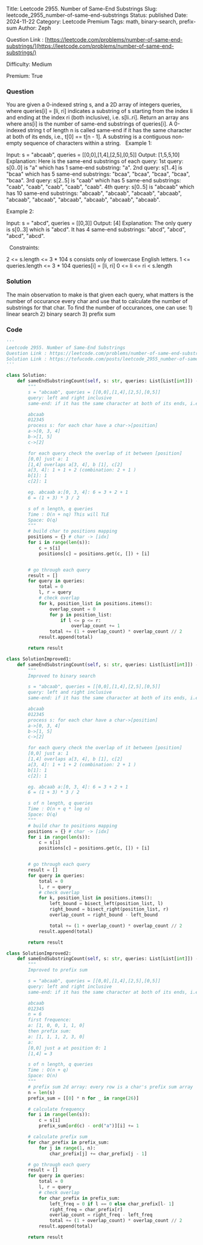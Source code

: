 Title: Leetcode 2955. Number of Same-End Substrings
Slug: leetcode_2955_number-of-same-end-substrings
Status: published
Date: 2024-11-22
Category: Leetcode Premium
Tags: math, binary-search, prefix-sum
Author: Zeph

Question Link : [https://leetcode.com/problems/number-of-same-end-substrings/](https://leetcode.com/problems/number-of-same-end-substrings/)

Difficulty: Medium

Premium: True

### Question
You are given a 0-indexed string s, and a 2D array of integers queries, where queries[i] = [li, ri] indicates a substring of s starting from the index li and ending at the index ri (both inclusive), i.e. s[li..ri].
Return an array ans where ans[i] is the number of same-end substrings of queries[i].
A 0-indexed string t of length n is called same-end if it has the same character at both of its ends, i.e., t[0] == t[n - 1].
A substring is a contiguous non-empty sequence of characters within a string.
 
Example 1:

Input: s = "abcaab", queries = [[0,0],[1,4],[2,5],[0,5]]
Output: [1,5,5,10]
Explanation: Here is the same-end substrings of each query:
1st query: s[0..0] is "a" which has 1 same-end substring: "a".
2nd query: s[1..4] is "bcaa" which has 5 same-end substrings: "bcaa", "bcaa", "bcaa", "bcaa", "bcaa".
3rd query: s[2..5] is "caab" which has 5 same-end substrings: "caab", "caab", "caab", "caab", "caab".
4th query: s[0..5] is "abcaab" which has 10 same-end substrings: "abcaab", "abcaab", "abcaab", "abcaab", "abcaab", "abcaab", "abcaab", "abcaab", "abcaab", "abcaab".

Example 2:

Input: s = "abcd", queries = [[0,3]]
Output: [4]
Explanation: The only query is s[0..3] which is "abcd". It has 4 same-end substrings: "abcd", "abcd", "abcd", "abcd".

 
Constraints:

2 <= s.length <= 3 * 104
s consists only of lowercase English letters.
1 <= queries.length <= 3 * 104
queries[i] = [li, ri]
0 <= li <= ri < s.length

### Solution

The main observation to make is that given each query, what matters is the number of occurance every char and use that to calculate the number of substrings for that char. To find the number of occurances, one can use: 1) linear search 2) binary search 3) prefix sum 

### Code
```python
'''
Leetcode 2955. Number of Same-End Substrings
Question Link : https://leetcode.com/problems/number-of-same-end-substrings/
Solution Link : https://tofucode.com/posts/leetcode_2955_number-of-same-end-substrings.html
'''

class Solution:
    def sameEndSubstringCount(self, s: str, queries: List[List[int]]) -> List[int]:
        """
        s = "abcaab", queries = [[0,0],[1,4],[2,5],[0,5]]
        query: left and right inclusive
        same-end: if it has the same character at both of its ends, i.e., t[0] == t[n - 1].

        abcaab
        012345
        process s: for each char have a char->[position]
        a->[0, 3, 4]
        b->[1, 5]
        c->[2]

        for each query check the overlap of it between [position]
        [0,0] just a: 1
        [1,4] overlaps a[3, 4], b [1], c[2]
        a[3, 4]: 1 + 1 + 2 (combination: 2 + 1 )
        b[1]: 1
        c[2]: 1

        eg. abcaab a:[0, 3, 4]: 6 = 3 + 2 + 1
        6 = (1 + 3) * 3 / 2

        s of n length, q queries
        Time : O(n + nq) This will TLE
        Space: O(q)
        """
        # build char to positions mapping
        positions = {} # char -> [idx]
        for i in range(len(s)):
            c = s[i]
            positions[c] = positions.get(c, []) + [i]


        # go through each query
        result = []
        for query in queries:
            total = 0
            l, r = query
            # check overlap
            for k, position_list in positions.items():
                overlap_count = 0
                for p in position_list:
                    if l <= p <= r:
                        overlap_count += 1
                total += (1 + overlap_count) * overlap_count // 2
            result.append(total)

        return result

class SolutionImproved1:
    def sameEndSubstringCount(self, s: str, queries: List[List[int]]) -> List[int]:
        """
        Improved to binary search

        s = "abcaab", queries = [[0,0],[1,4],[2,5],[0,5]]
        query: left and right inclusive
        same-end: if it has the same character at both of its ends, i.e., t[0] == t[n - 1].

        abcaab
        012345
        process s: for each char have a char->[position]
        a->[0, 3, 4]
        b->[1, 5]
        c->[2]

        for each query check the overlap of it between [position]
        [0,0] just a: 1
        [1,4] overlaps a[3, 4], b [1], c[2]
        a[3, 4]: 1 + 1 + 2 (combination: 2 + 1 )
        b[1]: 1
        c[2]: 1

        eg. abcaab a:[0, 3, 4]: 6 = 3 + 2 + 1
        6 = (1 + 3) * 3 / 2

        s of n length, q queries
        Time : O(n + q * log n)
        Space: O(q)
        """
        # build char to positions mapping
        positions = {} # char -> [idx]
        for i in range(len(s)):
            c = s[i]
            positions[c] = positions.get(c, []) + [i]


        # go through each query
        result = []
        for query in queries:
            total = 0
            l, r = query
            # check overlap
            for k, position_list in positions.items():
                left_bound = bisect_left(position_list, l)
                right_bound = bisect_right(position_list, r)
                overlap_count = right_bound - left_bound

                total += (1 + overlap_count) * overlap_count // 2
            result.append(total)

        return result

class SolutionImproved2:
    def sameEndSubstringCount(self, s: str, queries: List[List[int]]) -> List[int]:
        """
        Improved to prefix sum

        s = "abcaab", queries = [[0,0],[1,4],[2,5],[0,5]]
        query: left and right inclusive
        same-end: if it has the same character at both of its ends, i.e., t[0] == t[n - 1].

        abcaab
        012345
        n = 6
        first frequence:
        a: [1, 0, 0, 1, 1, 0]
        then prefix sum:
        a: [1, 1, 1, 2, 3, 0]
        a:
        [0,0] just a at position 0: 1
        [1,4] = 3

        s of n length, q queries
        Time : O(n + q)
        Space: O(n)
        """
        # prefix sum 2d array: every row is a char's prefix sum array
        n = len(s)
        prefix_sum = [[0] * n for _ in range(26)]

        # calculate frequency
        for i in range(len(s)):
            c = s[i]
            prefix_sum[ord(c) - ord("a")][i] += 1

        # calculate prefix sum
        for char_prefix in prefix_sum:
            for j in range(1, n):
                char_prefix[j] += char_prefix[j - 1]

        # go through each query
        result = []
        for query in queries:
            total = 0
            l, r = query
            # check overlap
            for char_prefix in prefix_sum:
                left_freq = 0 if l == 0 else char_prefix[l- 1]
                right_freq = char_prefix[r]
                overlap_count = right_freq - left_freq
                total += (1 + overlap_count) * overlap_count // 2
            result.append(total)

        return result

```

